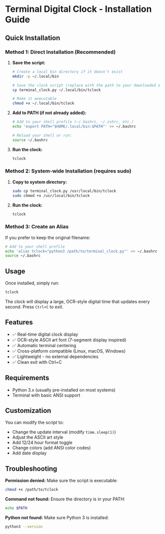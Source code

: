 # Terminal Digital Clock - Installation Guide

## Quick Installation

### Method 1: Direct Installation (Recommended)

1. **Save the script:**
   ```bash
   # Create a local bin directory if it doesn't exist
   mkdir -p ~/.local/bin
   
   # Save the clock script (replace with the path to your downloaded script)
   cp terminal_clock.py ~/.local/bin/tclock
   
   # Make it executable
   chmod +x ~/.local/bin/tclock
   ```

2. **Add to PATH (if not already added):**
   ```bash
   # Add to your shell profile (~/.bashrc, ~/.zshrc, etc.)
   echo 'export PATH="$HOME/.local/bin:$PATH"' >> ~/.bashrc
   
   # Reload your shell or run:
   source ~/.bashrc
   ```

3. **Run the clock:**
   ```bash
   tclock
   ```

### Method 2: System-wide Installation (requires sudo)

1. **Copy to system directory:**
   ```bash
   sudo cp terminal_clock.py /usr/local/bin/tclock
   sudo chmod +x /usr/local/bin/tclock
   ```

2. **Run the clock:**
   ```bash
   tclock
   ```

### Method 3: Create an Alias

If you prefer to keep the original filename:

```bash
# Add to your shell profile
echo 'alias tclock="python3 /path/to/terminal_clock.py"' >> ~/.bashrc
source ~/.bashrc
```

## Usage

Once installed, simply run:
```bash
tclock
```

The clock will display a large, OCR-style digital time that updates every second. Press `Ctrl+C` to exit.

## Features

- ✅ Real-time digital clock display
- ✅ OCR-style ASCII art font (7-segment display inspired)
- ✅ Automatic terminal centering
- ✅ Cross-platform compatible (Linux, macOS, Windows)
- ✅ Lightweight - no external dependencies
- ✅ Clean exit with Ctrl+C

## Requirements

- Python 3.x (usually pre-installed on most systems)
- Terminal with basic ANSI support

## Customization

You can modify the script to:
- Change the update interval (modify `time.sleep(1)`)
- Adjust the ASCII art style
- Add 12/24 hour format toggle
- Change colors (add ANSI color codes)
- Add date display

## Troubleshooting

**Permission denied:** Make sure the script is executable:
```bash
chmod +x /path/to/tclock
```

**Command not found:** Ensure the directory is in your PATH:
```bash
echo $PATH
```

**Python not found:** Make sure Python 3 is installed:
```bash
python3 --version
```
